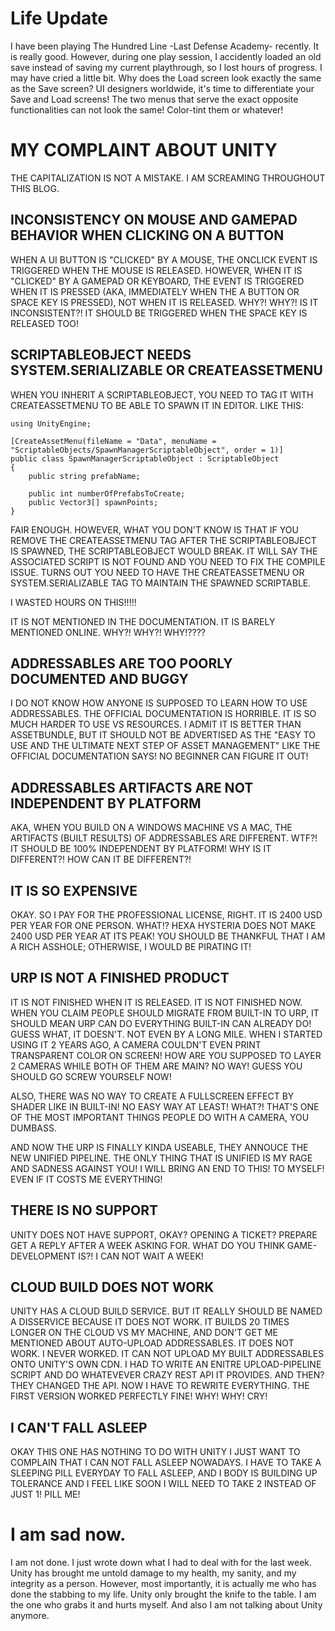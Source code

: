# Life Update
I have been playing The Hundred Line -Last Defense Academy- recently. It is really good. However, during one play session, I accidently loaded an old save instead of saving my current playthrough, so I lost hours of progress. I may have cried a little bit. Why does the Load screen look exactly the same as the Save screen? UI designers worldwide, it's time to differentiate your Save and Load screens! The two menus that serve the exact opposite functionalities can not look the same! Color-tint them or whatever!

# MY COMPLAINT ABOUT UNITY
THE CAPITALIZATION IS NOT A MISTAKE. I AM SCREAMING THROUGHOUT THIS BLOG.

## INCONSISTENCY ON MOUSE AND GAMEPAD BEHAVIOR WHEN CLICKING ON A BUTTON

WHEN A UI BUTTON IS "CLICKED" BY A MOUSE, THE ONCLICK EVENT IS TRIGGERED WHEN THE MOUSE IS RELEASED. HOWEVER, WHEN IT IS "CLICKED" BY A GAMEPAD OR KEYBOARD, THE EVENT IS TRIGGERED WHEN IT IS PRESSED (AKA, IMMEDIATELY WHEN THE A BUTTON OR SPACE KEY IS PRESSED), NOT WHEN IT IS RELEASED. WHY?! WHY?! IS IT INCONSISTENT?! IT SHOULD BE TRIGGERED WHEN THE SPACE KEY IS RELEASED TOO!

## SCRIPTABLEOBJECT NEEDS SYSTEM.SERIALIZABLE OR CREATEASSETMENU

WHEN YOU INHERIT A SCRIPTABLEOBJECT, YOU NEED TO TAG IT WITH CREATEASSETMENU TO BE ABLE TO SPAWN IT IN EDITOR. LIKE THIS:

```CSharp
using UnityEngine;

[CreateAssetMenu(fileName = "Data", menuName = "ScriptableObjects/SpawnManagerScriptableObject", order = 1)]
public class SpawnManagerScriptableObject : ScriptableObject
{
    public string prefabName;

    public int numberOfPrefabsToCreate;
    public Vector3[] spawnPoints;
}
```

FAIR ENOUGH. HOWEVER, WHAT YOU DON'T KNOW IS THAT IF YOU REMOVE THE CREATEASSETMENU TAG AFTER THE SCRIPTABLEOBJECT IS SPAWNED, THE SCRIPTABLEOBJECT WOULD BREAK. IT WILL SAY THE ASSOCIATED SCRIPT IS NOT FOUND AND YOU NEED TO FIX THE COMPILE ISSUE. TURNS OUT YOU NEED TO HAVE THE CREATEASSETMENU OR SYSTEM.SERIALIZABLE TAG TO MAINTAIN THE SPAWNED SCRIPTABLE.

I WASTED HOURS ON THIS!!!!!

IT IS NOT MENTIONED IN THE DOCUMENTATION. IT IS BARELY MENTIONED ONLINE. WHY?! WHY?! WHY!????

## ADDRESSABLES ARE TOO POORLY DOCUMENTED AND BUGGY

I DO NOT KNOW HOW ANYONE IS SUPPOSED TO LEARN HOW TO USE ADDRESSABLES. THE OFFICIAL DOCUMENTATION IS HORRIBLE. IT IS SO MUCH HARDER TO USE VS RESOURCES. I ADMIT IT IS BETTER THAN ASSETBUNDLE, BUT IT SHOULD NOT BE ADVERTISED AS THE "EASY TO USE AND THE ULTIMATE NEXT STEP OF ASSET MANAGEMENT" LIKE THE OFFICIAL DOCUMENTATION SAYS! NO BEGINNER CAN FIGURE IT OUT!

## ADDRESSABLES ARTIFACTS ARE NOT INDEPENDENT BY PLATFORM

AKA, WHEN YOU BUILD ON A WINDOWS MACHINE VS A MAC, THE ARTIFACTS (BUILT RESULTS) OF ADDRESSABLES ARE DIFFERENT. WTF?! IT SHOULD BE 100% INDEPENDENT BY PLATFORM! WHY IS IT DIFFERENT?! HOW CAN IT BE DIFFERENT?!

## IT IS SO EXPENSIVE

OKAY. SO I PAY FOR THE PROFESSIONAL LICENSE, RIGHT. IT IS 2400 USD PER YEAR FOR ONE PERSON. WHAT!? HEXA HYSTERIA DOES NOT MAKE 2400 USD PER YEAR AT ITS PEAK! YOU SHOULD BE THANKFUL THAT I AM A RICH ASSHOLE; OTHERWISE, I WOULD BE PIRATING IT!

## URP IS NOT A FINISHED PRODUCT

IT IS NOT FINISHED WHEN IT IS RELEASED. IT IS NOT FINISHED NOW. WHEN YOU CLAIM PEOPLE SHOULD MIGRATE FROM BUILT-IN TO URP, IT SHOULD MEAN URP CAN DO EVERYTHING BUILT-IN CAN ALREADY DO! GUESS WHAT, IT DOESN'T. NOT EVEN BY A LONG MILE. WHEN I STARTED USING IT 2 YEARS AGO, A CAMERA COULDN'T EVEN PRINT TRANSPARENT COLOR ON SCREEN! HOW ARE YOU SUPPOSED TO LAYER 2 CAMERAS WHILE BOTH OF THEM ARE MAIN? NO WAY! GUESS YOU SHOULD GO SCREW YOURSELF NOW!

ALSO, THERE WAS NO WAY TO CREATE A FULLSCREEN EFFECT BY SHADER LIKE IN BUILT-IN! NO EASY WAY AT LEAST! WHAT?! THAT'S ONE OF THE MOST IMPORTANT THINGS PEOPLE DO WITH A CAMERA, YOU DUMBASS.

AND NOW THE URP IS FINALLY KINDA USEABLE, THEY ANNOUCE THE NEW UNIFIED PIPELINE. THE ONLY THING THAT IS UNIFIED IS MY RAGE AND SADNESS AGAINST YOU! I WILL BRING AN END TO THIS! TO MYSELF! EVEN IF IT COSTS ME EVERYTHING!

## THERE IS NO SUPPORT
UNITY DOES NOT HAVE SUPPORT, OKAY? OPENING A TICKET? PREPARE GET A REPLY AFTER A WEEK ASKING FOR. WHAT DO YOU THINK GAME-DEVELOPMENT IS?! I CAN NOT WAIT A WEEK!

## CLOUD BUILD DOES NOT WORK

UNITY HAS A CLOUD BUILD SERVICE. BUT IT REALLY SHOULD BE NAMED A DISSERVICE BECAUSE IT DOES NOT WORK. IT BUILDS 20 TIMES LONGER ON THE CLOUD VS MY MACHINE, AND DON'T GET ME MENTIONED ABOUT AUTO-UPLOAD ADDRESSABLES. IT DOES NOT WORK. I NEVER WORKED. IT CAN NOT UPLOAD MY BUILT ADDRESSABLES ONTO UNITY'S OWN CDN. I HAD TO WRITE AN ENITRE UPLOAD-PIPELINE SCRIPT AND DO WHATEVEVER CRAZY REST API IT PROVIDES. AND THEN? THEY CHANGED THE API. NOW I HAVE TO REWRITE EVERYTHING. THE FIRST VERSION WORKED PERFECTLY FINE! WHY! WHY! CRY!

## I CAN'T FALL ASLEEP

OKAY THIS ONE HAS NOTHING TO DO WITH UNITY I JUST WANT TO COMPLAIN THAT I CAN NOT FALL ASLEEP NOWADAYS. I HAVE TO TAKE A SLEEPING PILL EVERYDAY TO FALL ASLEEP, AND I BODY IS BUILDING UP TOLERANCE AND I FEEL LIKE SOON I WILL NEED TO TAKE 2 INSTEAD OF JUST 1! PILL ME!

# I am sad now.

I am not done. I just wrote down what I had to deal with for the last week. Unity has brought me untold damage to my health, my sanity, and my integrity as a person. However, most importantly, it is actually me who has done the stabbing to my life. Unity only brought the knife to the table. I am the one who grabs it and hurts myself. And also I am not talking about Unity anymore.